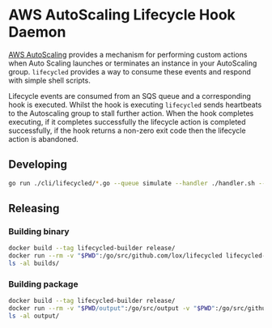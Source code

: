 AWS AutoScaling Lifecycle Hook Daemon
=====================================

[AWS AutoScaling](https://docs.aws.amazon.com/AutoScaling/latest/DeveloperGuide/lifecycle-hooks.html) provides a mechanism for performing custom actions when Auto Scaling launches or terminates an instance in your AutoScaling group. `lifecycled` provides a way to consume these events and respond with simple shell scripts.

Lifecycle events are consumed from an SQS queue and a corresponding hook is executed. Whilst the hook is executing `lifecycled` sends heartbeats to the Autoscaling group to stall further action. When the hook completes executing, if it completes successfully the lifecycle action is completed successfully, if the hook returns a non-zero exit code then the lifecycle action is abandoned.

## Developing

```bash
go run ./cli/lifecycled/*.go --queue simulate --handler ./handler.sh --instanceid llamas
```

## Releasing
### Building binary
```bash
docker build --tag lifecycled-builder release/
docker run --rm -v "$PWD":/go/src/github.com/lox/lifecycled lifecycled-builder build.sh
ls -al builds/
```
### Building package

```bash
docker build --tag lifecycled-builder release/
docker run --rm -v "$PWD/output":/go/src/output -v "$PWD":/go/src/github.com/lox/lifecycled -e LIFECYCLE_QUEUE=yourqueue -e AWS_REGION=yourregion -e PKG_VERSION=1.0.0 lifecycled-builder pkg-builder.sh
ls -al output/
```
